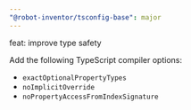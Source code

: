 ```yaml
---
"@robot-inventor/tsconfig-base": major
---
```


feat: improve type safety

Add the following TypeScript compiler options:

- `exactOptionalPropertyTypes`
- `noImplicitOverride`
- `noPropertyAccessFromIndexSignature`
